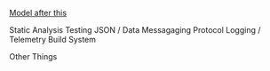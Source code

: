 [Model after this](https://boyter.org/posts/useful-bootstrap-for-go-projects/)

Static Analysis
Testing
JSON / Data Messagaging Protocol
Logging / Telemetry
Build System


Other Things
